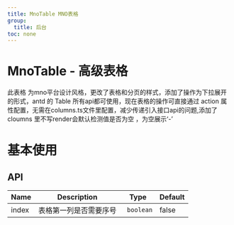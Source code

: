 ```yaml
---
title: MnoTable MNO表格
group:
  title: 后台
toc: none
---
```


# MnoTable - 高级表格

<p>此表格 为mno平台设计风格，更改了表格和分页的样式，添加了操作为下拉展开的形式，antd 的 Table 所有api都可使用，现在表格的操作可直接通过 action 属性配置，无需在columns.ts文件里配置，减少传递引入接口api的问题,添加了cloumns 里不写render会默认检测值是否为空 ，为空展示‘-’</p>

# 基本使用

<code src="./demos/demo1.tsx" ></code>

## API

| Name  | Description            | Type       | Default |
| ----- | ---------------------- | ---------- | ------- |
| index | 表格第一列是否需要序号 | ` boolean` | false   |
